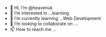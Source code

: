 - 👋 Hi, I’m @heavenuk
- 👀 I’m interested in ...learning
- 🌱 I’m currently learning ...Web Development
- 💞️ I’m looking to collaborate on ...
- 📫 How to reach me ...

<!---
heavenuk/heavenuk is a ✨ special ✨ repository because its `README.md` (this file) appears on your GitHub profile.
You can click the Preview link to take a look at your changes.
--->
